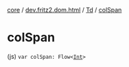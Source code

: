 [core](../../index.md) / [dev.fritz2.dom.html](../index.md) / [Td](index.md) / [colSpan](./col-span.md)

# colSpan

(js) `var colSpan: Flow<`[`Int`](https://kotlinlang.org/api/latest/jvm/stdlib/kotlin/-int/index.html)`>`